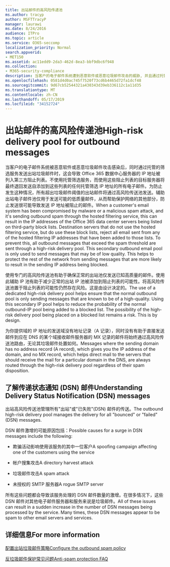 ```yaml
---
title: 出站邮件的高风险传递池
ms.author: tracyp
author: MSFTTracyP
manager: laurawi
ms.date: 8/24/2016
audience: ITPro
ms.topic: article
ms.service: O365-seccomp
localization_priority: Normal
search.appverid:
- MET150
ms.assetid: ac11edd9-2da3-462d-8ea3-bbf9dbc6f948
ms.collection:
- M365-security-compliance
description: 当客户的电子邮件系统遭到恶意软件或恶意垃圾邮件攻击的威胁, 并且通过托管筛选服务发送出站垃圾邮件时, 这可能会导致第三方块上列出的 Office 365 数据中心服务器的 IP 地址列.
ms.openlocfilehash: 0581d4d0ac745f7520f73cd6b4465d72fa1dcf48
ms.sourcegitcommit: 9d67cb52544321a430343d39eb336112c1a11d35
ms.translationtype: MT
ms.contentlocale: zh-CN
ms.lasthandoff: 05/17/2019
ms.locfileid: "34152724"
---
```

# <a name="high-risk-delivery-pool-for-outbound-messages"></a><span data-ttu-id="aaadb-103">出站邮件的高风险传递池</span><span class="sxs-lookup"><span data-stu-id="aaadb-103">High-risk delivery pool for outbound messages</span></span>

<span data-ttu-id="aaadb-p101">当客户的电子邮件系统被恶意软件或恶意垃圾邮件攻击感染后，同时通过托管的筛选服务发送出站垃圾邮件时，这会导致 Office 365 数据中心服务器的 IP 地址被列入第三方阻止列表。不使用托管筛选服务，而使用这些阻止列表的目标服务器将最终退回发送自添加到这些列表的任何托管筛选 IP 地址的所有电子邮件。为防止发生这种情况，所有超出垃圾邮件阈值的出站邮件将通过高风险传送池发送。辅助出站电子邮件池仅用于发送可能的低质量邮件，从而帮助保护网络的其他部分，防止发送很可能导致发送 IP 地址被阻止的邮件。</span><span class="sxs-lookup"><span data-stu-id="aaadb-p101">When a customer's email system has been compromised by malware or a malicious spam attack, and it's sending outbound spam through the hosted filtering service, this can result in the IP addresses of the Office 365 data center servers being listed on third-party block lists. Destination servers that do not use the hosted filtering service, but do use these block lists, reject all email sent from any of the hosted filtering IP addresses that have been added to those lists. To prevent this, all outbound messages that exceed the spam threshold are sent through a high-risk delivery pool. This secondary outbound email pool is only used to send messages that may be of low quality. This helps to protect the rest of the network from sending messages that are more likely to result in the sending IP address being blocked.</span></span>
  
<span data-ttu-id="aaadb-p102">使用专门的高风险传送池有助于确保正常的出站池仅发送已知高质量的邮件。使用此辅助 IP 池有助于减少正常的出站 IP 池被添加到阻止列表的可能性。将高风险传送池置于阻止列表的可能性仍然存在风险。这是由设计决定的。</span><span class="sxs-lookup"><span data-stu-id="aaadb-p102">The use of a dedicated high-risk delivery pool helps ensure that the normal outbound pool is only sending messages that are known to be of a high-quality. Using this secondary IP pool helps to reduce the probability of the normal outbound-IP pool being added to a blocked list. The possibility of the high-risk delivery pool being placed on a blocked list remains a risk. This is by design.</span></span>
  
<span data-ttu-id="aaadb-113">为你提供域的 IP 地址的发送域没有地址记录（A 记录），同时没有有助于直接发送邮件到应在 DNS 的某个域接收邮件服务器的 MX 记录的邮件将始终通过高风险传送池路由，无论其垃圾邮件处置如何。</span><span class="sxs-lookup"><span data-stu-id="aaadb-113">Messages where the sending domain has no address record (A record), which gives you the IP address of the domain, and no MX record, which helps direct mail to the servers that should receive the mail for a particular domain in the DNS, are always routed through the high-risk delivery pool regardless of their spam disposition.</span></span>
  
## <a name="understanding-delivery-status-notification-dsn-messages"></a><span data-ttu-id="aaadb-114">了解传递状态通知 (DSN) 邮件</span><span class="sxs-lookup"><span data-stu-id="aaadb-114">Understanding Delivery Status Notification (DSN) messages</span></span>

<span data-ttu-id="aaadb-115">出站高风险传送池管理所有"出站"或"已失败"(DSN) 邮件的传送。</span><span class="sxs-lookup"><span data-stu-id="aaadb-115">The outbound high-risk delivery pool manages the delivery for all "bounced" or "failed" (DSN) messages.</span></span>
  
<span data-ttu-id="aaadb-116">DSN 邮件激增的可能原因包括：</span><span class="sxs-lookup"><span data-stu-id="aaadb-116">Possible causes for a surge in DSN messages include the following:</span></span>
  
- <span data-ttu-id="aaadb-117">欺骗活动影响使用该服务的其中一位客户</span><span class="sxs-lookup"><span data-stu-id="aaadb-117">A spoofing campaign affecting one of the customers using the service</span></span>
    
- <span data-ttu-id="aaadb-118">帐户搜集攻击</span><span class="sxs-lookup"><span data-stu-id="aaadb-118">A directory harvest attack</span></span>
    
- <span data-ttu-id="aaadb-119">垃圾邮件攻击</span><span class="sxs-lookup"><span data-stu-id="aaadb-119">A spam attack</span></span>
    
- <span data-ttu-id="aaadb-120">未授权的 SMTP 服务器</span><span class="sxs-lookup"><span data-stu-id="aaadb-120">A rogue SMTP server</span></span>
    
<span data-ttu-id="aaadb-p103">所有这些问题都会导致该服务处理的 DSN 邮件数量的激增。在很多情况下，这些 DSN 邮件对其他电子邮件服务器和服务来说是垃圾邮件。</span><span class="sxs-lookup"><span data-stu-id="aaadb-p103">All of these issues can result in a sudden increase in the number of DSN messages being processed by the service. Many times, these DSN messages appear to be spam to other email servers and services.</span></span>
  
## <a name="for-more-information"></a><span data-ttu-id="aaadb-123">详细信息</span><span class="sxs-lookup"><span data-stu-id="aaadb-123">For more information</span></span>

[<span data-ttu-id="aaadb-124">配置出站垃圾邮件策略</span><span class="sxs-lookup"><span data-stu-id="aaadb-124">Configure the outbound spam policy</span></span>](configure-the-outbound-spam-policy.md)
  
[<span data-ttu-id="aaadb-125">反垃圾邮件保护常见问题</span><span class="sxs-lookup"><span data-stu-id="aaadb-125">Anti-spam protection FAQ</span></span>](anti-spam-protection-faq.md)
  

